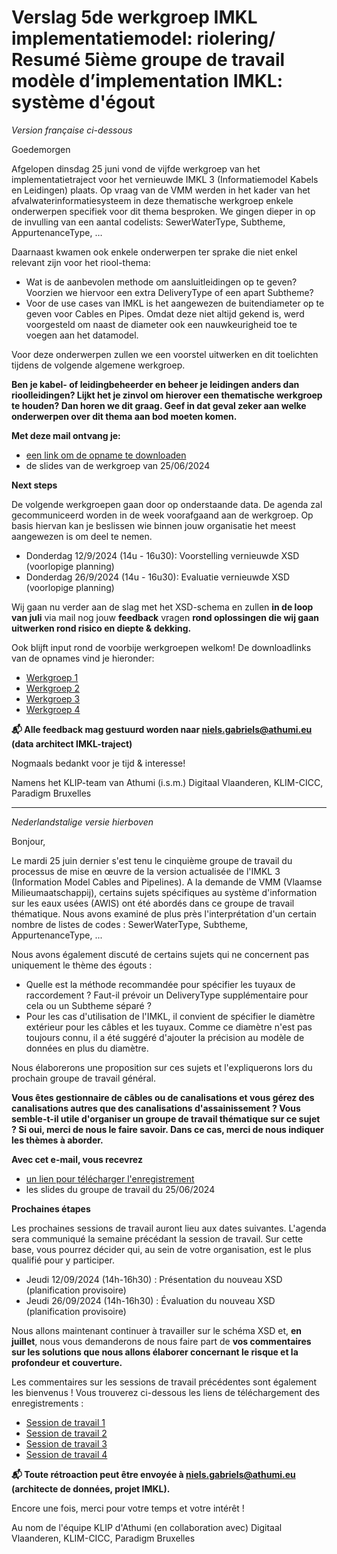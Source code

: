 # Verslag 5de werkgroep IMKL implementatiemodel: riolering/  Resumé 5ième groupe de travail modèle d’implementation IMKL: système d'égout

_Version française ci-dessous_

Goedemorgen

Afgelopen dinsdag 25 juni vond de vijfde werkgroep van het implementatietraject voor het vernieuwde IMKL 3 (Informatiemodel Kabels en Leidingen) plaats. Op vraag van de VMM werden in het kader van het afvalwaterinformatiesysteem in deze thematische werkgroep enkele onderwerpen specifiek voor dit thema besproken. We gingen dieper in op de invulling van een aantal codelists: SewerWaterType, Subtheme, AppurtenanceType, … 

Daarnaast kwamen ook enkele onderwerpen ter sprake die niet enkel relevant zijn voor het riool-thema:
- Wat is de aanbevolen methode om aansluitleidingen op te geven? Voorzien we hiervoor een extra DeliveryType of een apart Subtheme?
- Voor de use cases van IMKL is het aangewezen de buitendiameter op te geven voor Cables en Pipes. Omdat deze niet altijd gekend is, werd voorgesteld om naast de diameter ook een nauwkeurigheid toe te voegen aan het datamodel.

Voor deze onderwerpen zullen we een voorstel uitwerken en dit toelichten tijdens de volgende algemene werkgroep.

**Ben je kabel- of leidingbeheerder en beheer je leidingen anders dan rioolleidingen? Lijkt het je zinvol om hierover een thematische werkgroep te houden? Dan horen we dit graag. Geef in dat geval zeker aan welke onderwerpen over dit thema aan bod moeten komen.**

**Met deze mail ontvang je:**

- [een link om de opname te downloaden](https://we.tl/t-7OtChUxxtc)
- de slides van de werkgroep van 25/06/2024

**Next steps**

De volgende werkgroepen gaan door op onderstaande data. De agenda zal gecommuniceerd worden in de week voorafgaand aan de werkgroep. Op basis hiervan kan je beslissen wie binnen jouw organisatie het meest aangewezen is om deel te nemen. 
- Donderdag 12/9/2024 (14u - 16u30): Voorstelling vernieuwde XSD (voorlopige planning)
- Donderdag 26/9/2024 (14u - 16u30): Evaluatie vernieuwde XSD (voorlopige planning)

Wij gaan nu verder aan de slag met het XSD-schema en zullen **in de loop van juli** via mail nog jouw **feedback** vragen **rond oplossingen die wij gaan uitwerken rond risico en diepte & dekking.**

Ook blijft input rond de voorbije werkgroepen welkom! De downloadlinks van de opnames vind je hieronder:
- [Werkgroep 1](https://we.tl/t-L61i4F93yw)
- [Werkgroep 2](https://we.tl/t-V1720Rvybh)
- [Werkgroep 3](https://we.tl/t-2eCOCu4JbX)
- [Werkgroep 4](https://we.tl/t-3emlLuzaU1?utm_campaign=TRN_TDL_05&utm_source=sendgrid&utm_medium=email&trk=TRN_TDL_05)

**📬 Alle feedback mag gestuurd worden naar niels.gabriels@athumi.eu (data architect IMKL-traject)**

Nogmaals bedankt voor je tijd & interesse!

Namens
het KLIP-team van Athumi (i.s.m.) Digitaal Vlaanderen, KLIM-CICC, Paradigm Bruxelles

___
_Nederlandstalige versie hierboven_

Bonjour,

Le mardi 25 juin dernier s'est tenu le cinquième groupe de travail du processus de mise en œuvre de la version actualisée de l'IMKL 3 (Information Model Cables and Pipelines). A la demande de VMM (Vlaamse Milieumaatschappij), certains sujets spécifiques au système d'information sur les eaux usées (AWIS) ont été abordés dans ce groupe de travail thématique. Nous avons examiné de plus près l'interprétation d'un certain nombre de listes de codes : SewerWaterType, Subtheme, AppurtenanceType, ... 

Nous avons également discuté de certains sujets qui ne concernent pas uniquement le thème des égouts :
- Quelle est la méthode recommandée pour spécifier les tuyaux de raccordement ? Faut-il prévoir un DeliveryType supplémentaire pour cela ou un Subtheme séparé ?
- Pour les cas d'utilisation de l'IMKL, il convient de spécifier le diamètre extérieur pour les câbles et les tuyaux. Comme ce diamètre n'est pas toujours connu, il a été suggéré d'ajouter la précision au modèle de données en plus du diamètre.

Nous élaborerons une proposition sur ces sujets et l'expliquerons lors du prochain groupe de travail général.

**Vous êtes gestionnaire de câbles ou de canalisations et vous gérez des canalisations autres que des canalisations d'assainissement ? Vous semble-t-il utile d'organiser un groupe de travail thématique sur ce sujet ? Si oui, merci de nous le faire savoir. Dans ce cas, merci de nous indiquer les thèmes à aborder.**

**Avec cet e-mail, vous recevrez**
- [un lien pour télécharger l'enregistrement](https://we.tl/t-7OtChUxxtc)
- les slides du groupe de travail du 25/06/2024

**Prochaines étapes**

Les prochaines sessions de travail auront lieu aux dates suivantes. L'agenda sera communiqué la semaine précédant la session de travail. Sur cette base, vous pourrez décider qui, au sein de votre organisation, est le plus qualifié pour y participer.
- Jeudi 12/09/2024 (14h-16h30) : Présentation du nouveau XSD (planification provisoire)
- Jeudi 26/09/2024 (14h-16h30) : Évaluation du nouveau XSD (planification provisoire)

Nous allons maintenant continuer à travailler sur le schéma XSD et, **en juillet**, nous vous demanderons de nous faire part de **vos commentaires sur les solutions que nous allons élaborer concernant le risque et la profondeur et couverture.**

Les commentaires sur les sessions de travail précédentes sont également les bienvenus ! Vous trouverez ci-dessous les liens de téléchargement des enregistrements :
- [Session de travail 1](https://we.tl/t-L61i4F93yw)
- [Session de travail 2](https://we.tl/t-V1720Rvybh)
- [Session de travail 3](https://we.tl/t-2eCOCu4JbX)
- [Session de travail 4](https://we.tl/t-3emlLuzaU1?utm_campaign=TRN_TDL_05&utm_source=sendgrid&utm_medium=email&trk=TRN_TDL_05)

**📬 Toute rétroaction peut être envoyée à niels.gabriels@athumi.eu (architecte de données, projet IMKL).**

Encore une fois, merci pour votre temps et votre intérêt !

Au nom de l'équipe KLIP d'Athumi (en collaboration avec) Digitaal Vlaanderen, KLIM-CICC, Paradigm Bruxelles



